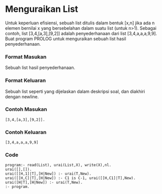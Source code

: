 # Menguraikan List
Untuk keperluan efisiensi, sebuah list ditulis dalam bentuk [x,n] jika ada n elemen bernilai x yang bersebelahan dalam suatu list (untuk n>1).  Sebagai contoh, list [3,4,[a,3],[9,2]] adalah penyederhanaan dari list [3,4,a,a,a,9,9]. Buat program PROLOG untuk menguraikan sebuah list hasil penyederhanaan.

### Format Masukan
Sebuah list hasil penyederhanaan.

### Format Keluaran
Sebuah list seperti yang dijelaskan dalam deskripsi soal, dan diakhiri dengan newline.

### Contoh Masukan
```
[3,4,[a,3],[9,2]].
```

### Contoh Keluaran
```
[3,4,a,a,a,9,9]
```

### Code
```
program:- read(List), urai(List,X), write(X),nl.
urai([],[]).
urai([[H,1]|T],[H|New]) :- urai(T,New).
urai([[H,C]|T],[H|New]) :- C1 is C-1, urai([[H,C1]|T],New).
urai([H|T],[H|New]) :- urai(T,New).
:- program.
```
